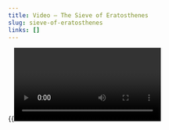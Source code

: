 ```yaml
---
title: Video — The Sieve of Eratosthenes
slug: sieve-of-eratosthenes
links: []
---
```


{{<Video slug="sieve-of-eratosthenes" slides="y" transcript="y" >}}

